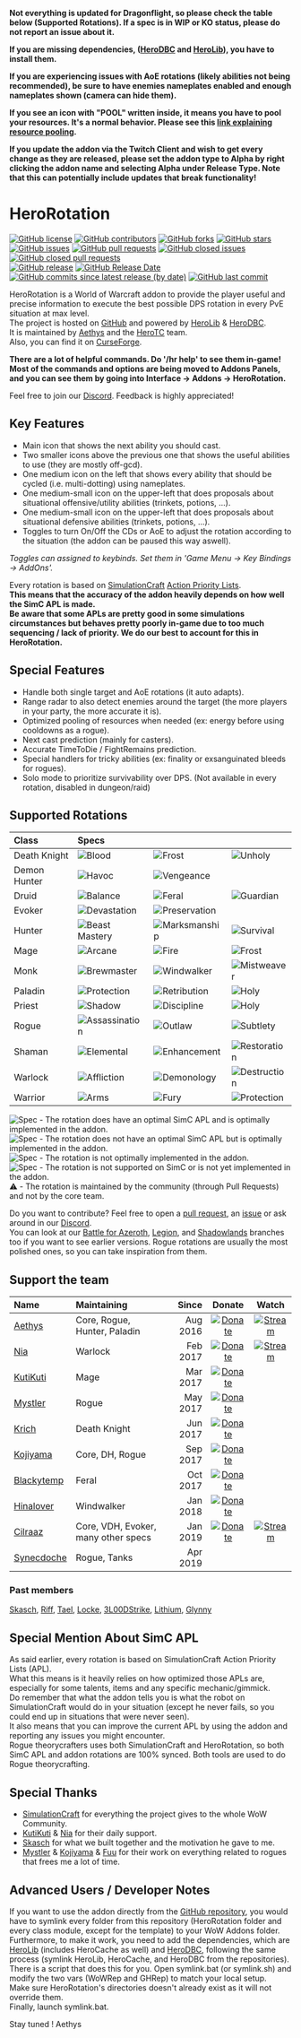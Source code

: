 **Not everything is updated for Dragonflight, so please check the table below (Supported Rotations). If a spec is in WIP or KO status, please do not report an issue about it.**

**If you are missing dependencies, ([HeroDBC](https://www.curseforge.com/wow/addons/herodbc) and [HeroLib](https://www.curseforge.com/wow/addons/herolib)), you have to install them.**

**If you are experiencing issues with AoE rotations (likely abilities not being recommended), be sure to have enemies nameplates enabled and enough nameplates shown (camera can hide them).**

**If you see an icon with "POOL" written inside, it means you have to pool your resources. It's a normal behavior. Please see this [link explaining resource pooling](https://wow.gamepedia.com/Resource_pooling).**

**If you update the addon via the Twitch Client and wish to get every change as they are released, please set the addon type to Alpha by right clicking the addon name and selecting Alpha under Release Type. Note that this can potentially include updates that break functionality!**

# HeroRotation

[![GitHub license](https://img.shields.io/badge/license-EUPL-blue.svg)](https://raw.githubusercontent.com/herotc/hero-rotation/master/LICENSE)
[![GitHub contributors](https://img.shields.io/github/contributors/herotc/hero-rotation)](https://github.com/herotc/hero-rotation/graphs/contributors)
[![GitHub forks](https://img.shields.io/github/forks/herotc/hero-rotation.svg)](https://github.com/herotc/hero-rotation/network)
[![GitHub stars](https://img.shields.io/github/stars/herotc/hero-rotation.svg)](https://github.com/herotc/hero-rotation/stargazers)\
[![GitHub issues](https://img.shields.io/github/issues/herotc/hero-rotation.svg)](https://github.com/herotc/hero-rotation/issues?q=is%3Aopen+is%3Aissue)
[![GitHub pull requests](https://img.shields.io/github/issues-pr/herotc/hero-rotation)](https://github.com/herotc/hero-rotation/pulls?q=is%3Aopen+is%3Apr)
[![GitHub closed issues](https://img.shields.io/github/issues-closed/herotc/hero-rotation)](https://github.com/herotc/hero-rotation/issues?q=is%3Aissue+is%3Aclosed)
[![GitHub closed pull requests](https://img.shields.io/github/issues-pr-closed/herotc/hero-rotation)](https://github.com/herotc/hero-rotation/pulls?q=is%3Apr+is%3Aclosed)\
[![GitHub release](https://img.shields.io/github/v/release/herotc/hero-rotation)](https://github.com/herotc/hero-rotation/releases)
[![GitHub Release Date](https://img.shields.io/github/release-date/herotc/hero-rotation)](https://github.com/herotc/hero-rotation/releases)
[![GitHub commits since latest release (by date)](https://img.shields.io/github/commits-since/herotc/hero-rotation/latest)](https://github.com/herotc/hero-rotation/commits/master)
[![GitHub last commit](https://img.shields.io/github/last-commit/herotc/hero-rotation)](https://github.com/herotc/hero-rotation/commits/master)


HeroRotation is a World of Warcraft addon to provide the player useful and precise information to execute the best possible DPS rotation in every PvE situation at max level.\
The project is hosted on [GitHub](https://github.com/herotc/hero-rotation) and powered by [HeroLib](https://github.com/herotc/hero-lib) & [HeroDBC](https://github.com/herotc/hero-dbc).\
It is maintained by [Aethys](https://github.com/aethys256/) and the [HeroTC](https://github.com/herotc) team.\
Also, you can find it on [CurseForge](https://www.curseforge.com/wow/addons/herorotation).

**There are a lot of helpful commands. Do '/hr help' to see them in-game!**\
**Most of the commands and options are being moved to Addons Panels, and you can see them by going into Interface -> Addons -> HeroRotation.**

Feel free to join our [Discord](https://discord.gg/tFR2uvK). Feedback is highly appreciated!

## Key Features

- Main icon that shows the next ability you should cast.
- Two smaller icons above the previous one that shows the useful abilities to use (they are mostly off-gcd).
- One medium icon on the left that shows every ability that should be cycled (i.e. multi-dotting) using nameplates.
- One medium-small icon on the upper-left that does proposals about situational offensive/utility abilities (trinkets, potions, ...).
- One medium-small icon on the upper-left that does proposals about situational defensive abilities (trinkets, potions, ...).
- Toggles to turn On/Off the CDs or AoE to adjust the rotation according to the situation (the addon can be paused this way aswell).

_Toggles can assigned to keybinds. Set them in 'Game Menu -> Key Bindings -> AddOns'._

Every rotation is based on [SimulationCraft](http://simulationcraft.org/) [Action Priority Lists](https://github.com/simulationcraft/simc/wiki/ActionLists).\
**This means that the accuracy of the addon heavily depends on how well the SimC APL is made.**\
**Be aware that some APLs are pretty good in some simulations circumstances but behaves pretty poorly in-game due to too much sequencing / lack of priority. We do our best to account for this in HeroRotation.**

## Special Features

- Handle both single target and AoE rotations (it auto adapts).
- Range radar to also detect enemies around the target (the more players in your party, the more accurate it is).
- Optimized pooling of resources when needed (ex: energy before using cooldowns as a rogue).
- Next cast prediction (mainly for casters).
- Accurate TimeToDie / FightRemains prediction.
- Special handlers for tricky abilities (ex: finality or exsanguinated bleeds for rogues).
- Solo mode to prioritize survivability over DPS. (Not available in every rotation, disabled in dungeon/raid)

## Supported Rotations

| Class        | Specs                                                                               |                                                                                   |                                                                         |
| :---         | :---                                                                                | :---                                                                              | :---                                                                    |
| Death Knight | ![Blood](https://img.shields.io/badge/Blood-WIP-orange.svg)                         | ![Frost](https://img.shields.io/badge/Frost-WIP-orange.svg)                       | ![Unholy](https://img.shields.io/badge/Unholy-WIP-orange.svg)           |
| Demon Hunter | ![Havoc](https://img.shields.io/badge/Havoc-WIP-orange.svg)                         | ![Vengeance](https://img.shields.io/badge/Vengeance-WIP-orange.svg)               |                                                                         |
| Druid        | ![Balance](https://img.shields.io/badge/Balance-WIP-orange.svg)                     | ![Feral](https://img.shields.io/badge/Feral-KO-red.svg)                           | ![Guardian](https://img.shields.io/badge/Guardian-KO-red.svg)           |
| Evoker       | ![Devastation](https://img.shields.io/badge/Devastation-WIP-orange.svg)             | ![Preservation](https://img.shields.io/badge/Preservation-KO-red.svg)             |                                                                         |
| Hunter       | ![Beast Mastery](https://img.shields.io/badge/Beast%20Mastery-KO-red.svg)           | ![Marksmanship](https://img.shields.io/badge/Marksmanship-KO-red.svg)             | ![Survival](https://img.shields.io/badge/Survival-KO-red.svg)           |
| Mage         | ![Arcane](https://img.shields.io/badge/Arcane-KO-red.svg)                           | ![Fire](https://img.shields.io/badge/Fire-KO-red.svg)                             | ![Frost](https://img.shields.io/badge/Frost-WIP-orange.svg)             |
| Monk         | ![Brewmaster](https://img.shields.io/badge/Brewmaster-KO-red.svg)                   | ![Windwalker](https://img.shields.io/badge/Windwalker-KO-red.svg)                 | ![Mistweaver](https://img.shields.io/badge/Mistweaver-KO-red.svg)       |
| Paladin      | ![Protection](https://img.shields.io/badge/Protection-KO-red.svg)                   | ![Retribution](https://img.shields.io/badge/Retribution-WIP-orange.svg)           | ![Holy](https://img.shields.io/badge/Holy-KO-red.svg)                   |
| Priest       | ![Shadow](https://img.shields.io/badge/Shadow-KO-red.svg)                           | ![Discipline](https://img.shields.io/badge/Discipline-KO-red.svg)                 | ![Holy](https://img.shields.io/badge/Holy-KO-red.svg)                   |
| Rogue        | ![Assassination](https://img.shields.io/badge/Assassination-KO-red.svg)             | ![Outlaw](https://img.shields.io/badge/Outlaw-WIP-orange.svg)                     | ![Subtlety](https://img.shields.io/badge/Subtlety-KO-red.svg)           |
| Shaman       | ![Elemental](https://img.shields.io/badge/Elemental-KO-red.svg)                     | ![Enhancement](https://img.shields.io/badge/Enhancement-KO-red.svg)               | ![Restoration](https://img.shields.io/badge/Restoration-KO-red.svg)     |
| Warlock      | ![Affliction](https://img.shields.io/badge/Affliction-KO-red.svg)                   | ![Demonology](https://img.shields.io/badge/Demonology-KO-red.svg)                 | ![Destruction](https://img.shields.io/badge/Destruction-KO-red.svg)     |
| Warrior      | ![Arms](https://img.shields.io/badge/Arms-WIP-orange.svg)                           | ![Fury](https://img.shields.io/badge/Fury-WIP-orange.svg)                         | ![Protection](https://img.shields.io/badge/Protection-KO-red.svg)       |

![Spec](https://img.shields.io/badge/Spec-Good-brightgreen.svg) - The rotation does have an optimal SimC APL and is optimally implemented in the addon.\
![Spec](https://img.shields.io/badge/Spec-OK-green.svg) - The rotation does not have an optimal SimC APL but is optimally implemented in the addon.\
![Spec](https://img.shields.io/badge/Spec-WIP-orange.svg) - The rotation is not optimally implemented in the addon.\
![Spec](https://img.shields.io/badge/Spec-KO-red.svg) - The rotation is not supported on SimC or is not yet implemented in the addon.\
:warning: - The rotation is maintained by the community (through Pull Requests) and not by the core team.

Do you want to contribute? Feel free to open a [pull request](https://github.com/herotc/hero-rotation/pulls), an [issue](https://github.com/herotc/hero-rotation/issues) or ask around in our [Discord](https://discord.gg/tFR2uvK).\
You can look at our [Battle for Azeroth](https://github.com/herotc/hero-rotation/tree/bfa), [Legion](https://github.com/herotc/hero-rotation/tree/legion), and [Shadowlands](https://github.com/herotc/hero-rotation/tree/shadowlands) branches too if you want to see earlier versions.
Rogue rotations are usually the most polished ones, so you can take inspiration from them.

## Support the team

| Name                                        | Maintaining                         | Since     | Donate                                                                                                    | Watch                                                                                                |
| :---                                        | :---                                | ---:      | :---:                                                                                                     | :---:                                                                                                |
| [Aethys](https://github.com/Aethys256)      | Core, Rogue, Hunter, Paladin        |  Aug 2016 | [![Donate](https://img.shields.io/badge/Donate-PayPal-003087.svg)](https://www.paypal.me/Aethys/5)        | [![Stream](https://img.shields.io/badge/Stream-Twitch-6441a4.svg)](https://www.twitch.tv/aethys)     |
| [Nia](https://github.com/Nianel)            | Warlock                             |  Feb 2017 | [![Donate](https://img.shields.io/badge/Donate-PayPal-003087.svg)](https://www.paypal.me/Nianel/5)        | [![Stream](https://img.shields.io/badge/Stream-Twitch-6441a4.svg)](https://www.twitch.tv/nianel)     |
| [KutiKuti](https://github.com/Kutikuti)     | Mage                                |  Mar 2017 | [![Donate](https://img.shields.io/badge/Donate-PayPal-003087.svg)](https://www.paypal.me/kutikuti/5)      |                                                                                                      |
| [Mystler](https://github.com/Mystler)       | Rogue                               |  May 2017 | [![Donate](https://img.shields.io/badge/Donate-PayPal-003087.svg)](https://www.paypal.me/Mystler/5)       |                                                                                                      |
| [Krich](https://github.com/chrislopez24)    | Death Knight                        |  Jun 2017 | [![Donate](https://img.shields.io/badge/Donate-PayPal-003087.svg)](https://www.paypal.me/krige/5)         |                                                                                                      |
| [Kojiyama](https://github.com/EvanMichaels) | Core, DH, Rogue                     |  Sep 2017 | [![Donate](https://img.shields.io/badge/Donate-PayPal-003087.svg)](https://www.paypal.me/kojiyama/5)      |                                                                                                      |
| [Blackytemp](https://github.com/ghr74)      | Feral                               |  Oct 2017 | [![Donate](https://img.shields.io/badge/Donate-PayPal-003087.svg)](https://www.paypal.me/blackytempdev/5) |                                                                                                      |
| [Hinalover](https://github.com/Hinalover)   | Windwalker                          |  Jan 2018 | [![Donate](https://img.shields.io/badge/Donate-PayPal-003087.svg)](https://www.paypal.me/Hinalover/5)     |                                                                                                      |
| [Cilraaz](https://github.com/Cilraaz)       | Core, VDH, Evoker, many other specs |  Jan 2019 | [![Donate](https://img.shields.io/badge/Donate-PayPal-003087.svg)](https://www.paypal.me/Cilraaz/5)       | [![Stream](https://img.shields.io/badge/Stream-Twitch-6441a4.svg)](https://www.twitch.tv/cilraaz)    |
| [Synecdoche](https://github.com/mrdmnd)     | Rogue, Tanks                        |  Apr 2019 |                                                                                                           |                                                                                                      |

### Past members

[Skasch](https://github.com/skasch), [Riff](https://github.com/tombell), [Tael](https://github.com/Tae-l), [Locke](https://github.com/Lockem90), [3L00DStrike](https://github.com/3L00DStrike), [Lithium](https://github.com/lithium720), [Glynny](https://github.com/Glynnyx)

## Special Mention About SimC APL

As said earlier, every rotation is based on SimulationCraft Action Priority Lists (APL).\
What this means is it heavily relies on how optimized those APLs are, especially for some talents, items and any specific mechanic/gimmick.\
Do remember that what the addon tells you is what the robot on SimulationCraft would do in your situation (except he never fails, so you could end up in situations that were never seen).\
It also means that you can improve the current APL by using the addon and reporting any issues you might encounter.\
Rogue theorycrafters uses both SimulationCraft and HeroRotation, so both SimC APL and addon rotations are 100% synced. Both tools are used to do Rogue theorycrafting.

## Special Thanks

- [SimulationCraft](http://simulationcraft.org/) for everything the project gives to the whole WoW Community.
- [KutiKuti](https://github.com/Kutikuti) & [Nia](https://github.com/Nianel) for their daily support.
- [Skasch](https://github.com/skasch) for what we built together and the motivation he gave to me.
- [Mystler](https://github.com/Mystler) & [Kojiyama](https://github.com/EvanMichaels) & [Fuu](https://github.com/fuu1) for their work on everything related to rogues that frees me a lot of time.

## Advanced Users / Developer Notes

If you want to use the addon directly from the [GitHub repository](https://github.com/herotc/hero-rotation), you would have to symlink every folder from this repository (HeroRotation folder and every class module, except for the template) to your WoW Addons folder.\
Furthermore, to make it work, you need to add the dependencies, which are [HeroLib](https://github.com/herotc/hero-lib) (includes HeroCache as well) and [HeroDBC](https://github.com/herotc/hero-dbc), following the same process (symlink HeroLib, HeroCache, and HeroDBC from the repositories).\
There is a script that does this for you. Open symlink.bat (or symlink.sh) and modify the two vars (WoWRep and GHRep) to match your local setup.\
Make sure HeroRotation's directories doesn't already exist as it will not override them.\
Finally, launch symlink.bat.

Stay tuned !
Aethys
